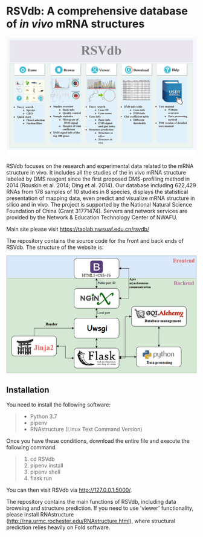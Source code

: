 # RSVdb: A comprehensive database of *in vivo* mRNA structures

![figure1](./1.png)

RSVdb focuses on the research and experimental data related to the mRNA structure in vivo. It includes all the studies of the in vivo mRNA structure labeled by DMS reagent since the first proposed DMS-profiling method in 2014 (Rouskin et al. 2014; Ding et al. 2014). Our database including 622,429 RNAs from 178 samples of 10 studies in 8 species, displays the statistical presentation of mapping data, even predict and visualize mRNA structure in silico and in vivo. The project is supported by the National Natural Science Foundation of China (Grant 31771474). Servers and network services are provided by the Network & Education Technology Center of NWAFU.

Main site please visit https://taolab.nwsuaf.edu.cn/rsvdb/

The repository contains the source code for the front and back ends of RSVdb. The structure of the website is: 

![figure2](./2.png)


## Installation

You need to install the following software:
>* Python 3.7
>* pipenv
>* RNAstructure (Linux Text Command Version)

Once you have these conditions, download the entire file and execute the following command.

>1. cd RSVdb
>2. pipenv install
>3. pipenv shell
>4. flask run

You can then visit RSVdb via http://127.0.0.1:5000/.

The repository contains the main functions of RSVdb, including data browsing and structure prediction. If you need to use 'viewer' functionality, please install RNAstructure (http://rna.urmc.rochester.edu/RNAstructure.html), where structural prediction relies heavily on Fold software.

